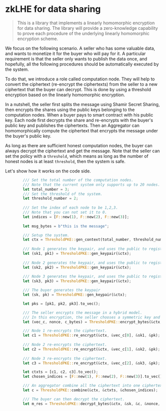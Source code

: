 # zkLHE for data sharing

> This is a library that implements a linearly homomorphic encryption for data sharing. The library will provide a zero-knowledge capability to prove each procedure of the underlying linearly homomorphic encryption scheme.

We focus on the following scenario. A seller who has some valuable data, and wants to monetize it for the buyer who will pay for it. A particular requirement is that the seller only wants to publish the data once, and hopefully, all the following procedures should be automatically executed by the system.

To do that, we introduce a role called computation node. They will help to convert the ciphertext (re-encrypt the ciphertexts) from the seller to a new ciphertext that the buyer can decrypt. This is done by using a threshold encryption based on the linearly homomorphic encryption. 

In a nutshell, the seller first splits the message using Shamir Secret Sharing, then encrypts the shares using the public keys belonging to the computation nodes. When a buyer pays to smart contract with his public key. Each node first decrypts the share and re-encrypts with the buyer's public key and publishes the ciphertexts. Then an Aggregator can homomorphically compute the ciphertext that encrypts the message under the buyer's public key.

As long as there are sufficient honest computation nodes, the buyer can always decrypt the ciphertext and get the message. Note that the seller can set the policy with a `threshold`, which means as long as the number of honest nodes is at least `threshold`, then the system is safe.



Let's show how it works on the code side.

```rust
        /// Set the total number of the computation nodes.
        /// Note that the current system only supports up to 20 nodes.
        let total_number = 3;
        /// Set the threshold of the system.
        let threshold_number = 2;
        
        /// Set the index of each node to be 1,2,3. 
        /// Note that you can not set it to 0.
        let indices = [F::new(1), F::new(2), F::new(3)];
        
        let msg_bytes = b"this is the message";

		/// Setup the system.
        let ctx = ThresholdPKE::gen_context(total_number, threshold_number, indices.to_vec());
				
		/// Node 1 generates the keypair, and uses the public to register.
        let (sk1, pk1) = ThresholdPKE::gen_keypair(&ctx);
        
        /// Node 2 generates the keypair, and uses the public to register.
        let (sk2, pk2) = ThresholdPKE::gen_keypair(&ctx);
        
        /// Node 3 generates the keypair, and uses the public to register.
        let (sk3, pk3) = ThresholdPKE::gen_keypair(&ctx);

		/// The buyer generates the keypair
        let (sk, pk) = ThresholdPKE::gen_keypair(&ctx);

        let pks = [pk1, pk2, pk3].to_vec();

		/// The seller encrypts the message in a hybrid model.
		/// In this encryption, the seller chooses a symmetric key and splits it into 3 shares, and then encrypts the shares using each public key of the nodes. The seller encryts the message with the symmetric key under ChaCha20Poly1305, which is an AEAD encryption.
        let (vec_c, nonce, c_bytes) = ThresholdPKE::encrypt_bytes(&ctx, &pks, msg_bytes);

		/// Node 1 re-encrypts the ciphertext.
        let c1 = ThresholdPKE::re_encrypt(&ctx, &vec_c[0], &sk1, &pk);
        
        /// Node 2 re-encrypts the ciphertext.
        let c2 = ThresholdPKE::re_encrypt(&ctx, &vec_c[1], &sk2, &pk);
        
        /// Node 3 re-encrypts the ciphertext.
        let c3 = ThresholdPKE::re_encrypt(&ctx, &vec_c[2], &sk3, &pk);

        let ctxts = [c1, c2, c3].to_vec();
        let chosen_indices = [F::new(1), F::new(2), F::new(3)].to_vec();

		/// An aggregator combine all the ciphertext into one ciphertext under the buyer's public key.
        let c = ThresholdPKE::combine(&ctx, &ctxts, &chosen_indices);

		/// The buyer can then decrypt the ciphertext.
        let m_res = ThresholdPKE::decrypt_bytes(&ctx, &sk, &c, &nonce, &c_bytes);
```




